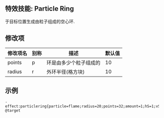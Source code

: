 特效技能: Particle Ring
--------------------------

于目标位置生成由粒子组成的空心环.

修改项
----------

| 修改项名 | 别称    | 描述                                                                                                    | 默认值 |
|-----------|------------|----------------------------------------------------------------------------------------------------------------|---------------|
| points | p | 环是由多少个粒子组成的 | 10 |
| radius          | r        | 外环半径(格方块) | 10            |

示例
--------

```
- effect:particlering{particle=flame;radius=20;points=32;amount=1;hS=1;vS=0} @target
```

